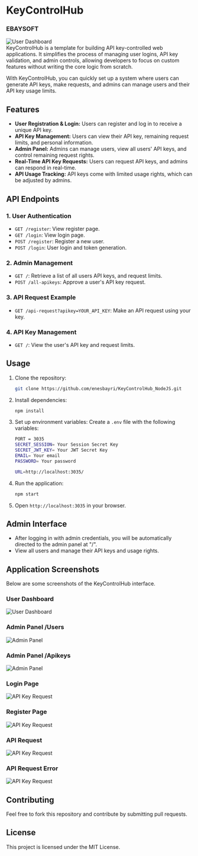 # KeyControlHub

### EBAYSOFT
![User Dashboard](./public/images/ebaysoft.jpg)
<br>
KeyControlHub is a template for building API key-controlled web applications. It simplifies the process of managing user logins, API key validation, and admin controls, allowing developers to focus on custom features without writing the core logic from scratch. 

With KeyControlHub, you can quickly set up a system where users can generate API keys, make requests, and admins can manage users and their API key usage limits.

## Features

- **User Registration & Login:** Users can register and log in to receive a unique API key.
- **API Key Management:** Users can view their API key, remaining request limits, and personal information.
- **Admin Panel:** Admins can manage users, view all users' API keys, and control remaining request rights.
- **Real-Time API Key Requests:** Users can request API keys, and admins can respond in real-time.
- **API Usage Tracking:** API keys come with limited usage rights, which can be adjusted by admins.

## API Endpoints

### 1. User Authentication
- `GET /register`: View register page.
- `GET /login`: View login page.
- `POST /register`: Register a new user.
- `POST /login`: User login and token generation.

### 2. Admin Management
- `GET /`: Retrieve a list of all users API keys, and request limits.
- `POST /all-apikeys`: Approve a user's API key request.

### 3. API Request Example
- `GET /api-request?apikey=YOUR_API_KEY`: Make an API request using your key.

### 4. API Key Management
- `GET /`: View the user's API key and request limits.

## Usage

1. Clone the repository:
    ```bash
    git clone https://github.com/enesbayri/KeyControlHub_NodeJS.git
    ```

2. Install dependencies:
    ```bash
    npm install
    ```

3. Set up environment variables:
    Create a `.env` file with the following variables:
    ```bash
    PORT = 3035
    SECRET_SESSION= Your Session Secret Key
    SECRET_JWT_KEY= Your JWT Secret Key
    EMAIL= Your email
    PASSWORD= Your password

    URL=http://localhost:3035/
    ```

4. Run the application:
    ```bash
    npm start
    ```

5. Open `http://localhost:3035` in your browser.

## Admin Interface

- After logging in with admin credentials, you will be automatically directed to the admin panel at "/".
- View all users and manage their API keys and usage rights.

## Application Screenshots

Below are some screenshots of the KeyControlHub interface.

### User Dashboard
![User Dashboard](./public/images/ui/1.png)

### Admin Panel /Users
![Admin Panel](./public/images/ui/2.png)

### Admin Panel /Apikeys
![Admin Panel](./public/images/ui/3.png)

### Login Page
![API Key Request](./public/images/ui/4.png)

### Register Page
![API Key Request](./public/images/ui/5.png)

### API Request
![API Key Request](./public/images/ui/7.png)

### API Request Error
![API Key Request](./public/images/ui/6.png)

## Contributing

Feel free to fork this repository and contribute by submitting pull requests.

## License

This project is licensed under the MIT License.
